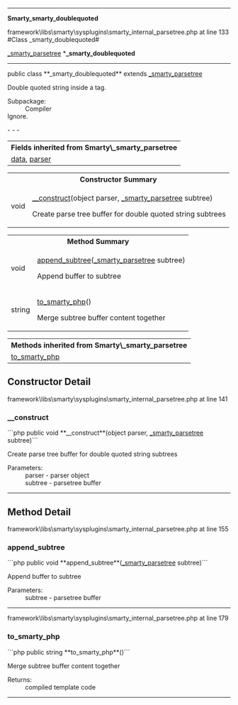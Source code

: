 - - -

**Smarty\_smarty_doublequoted**
<div class="location">framework\libs\smarty\sysplugins\smarty_internal_parsetree.php at line 133</div>
#Class _smarty_doublequoted#

<a href="https://github.com/JeyDotC/Hirudo-docs/blob/master/smarty/_smarty_parsetree.html">_smarty_parsetree</a>
    ***_smarty_doublequoted**


- - -

<p class="signature">public  class **_smarty_doublequoted**
extends <a href="https://github.com/JeyDotC/Hirudo-docs/blob/master/smarty/_smarty_parsetree.html">_smarty_parsetree</a>

</p>

<div class="comment" id="overview_description"><p>Double quoted string inside a tag.</p></div>

<dl>
<dt>Subpackage:</dt>
<dd>Compiler</dd>
<dt>Ignore.</dt>
</dl>
- - -

<table class="inherit">
<tr><th colspan="2">Fields inherited from Smarty\_smarty_parsetree</th></tr>
<tr><td><a href="https://github.com/JeyDotC/Hirudo-docs/blob/master/smarty/_smarty_parsetree.html#data">data</a>, <a href="https://github.com/JeyDotC/Hirudo-docs/blob/master/smarty/_smarty_parsetree.html#parser">parser</a></td></tr></table>

<table id="summary_constructor">
<tr><th colspan="2">Constructor Summary</th></tr>
<tr>
<td class="type"> void</td>
<td class="description"><p class="name"><a href="#__construct">__construct</a>(object parser, <a href="../smarty/_smarty_parsetree.html">_smarty_parsetree</a> subtree)</p><p class="description">Create parse tree buffer for double quoted string subtrees</p></td>
</tr>
</table>

<table id="summary_method">
<tr><th colspan="2">Method Summary</th></tr>
<tr>
<td class="type"> void</td>
<td class="description"><p class="name"><a href="#append_subtree">append_subtree</a>(<a href="../smarty/_smarty_parsetree.html">_smarty_parsetree</a> subtree)</p><p class="description">Append buffer to subtree</p></td>
</tr>
<tr>
<td class="type"> string</td>
<td class="description"><p class="name"><a href="#to_smarty_php">to_smarty_php</a>()</p><p class="description">Merge subtree buffer content together</p></td>
</tr>
</table>

<table class="inherit">
<tr><th colspan="2">Methods inherited from Smarty\_smarty_parsetree</th></tr>
<tr><td><a href="https://github.com/JeyDotC/Hirudo-docs/blob/master/smarty/_smarty_parsetree.html#to_smarty_php()">to_smarty_php</a></td></tr></table>

<h2 id="detail_method">Constructor Detail</h2>
<div class="location">framework\libs\smarty\sysplugins\smarty_internal_parsetree.php at line 141</div>
<h3 id="__construct()">__construct</h3>
```php
public  void **__construct**(object parser, <a href="../smarty/_smarty_parsetree.html">_smarty_parsetree</a> subtree)```
<div class="details">
<p>Create parse tree buffer for double quoted string subtrees</p><dl>
<dt>Parameters:</dt>
<dd>parser - parser object</dd>
<dd>subtree - parsetree buffer</dd>
</dl>
</div>

- - -

<h2 id="detail_method">Method Detail</h2>
<div class="location">framework\libs\smarty\sysplugins\smarty_internal_parsetree.php at line 155</div>
<h3 id="append_subtree()">append_subtree</h3>
```php
public  void **append_subtree**(<a href="../smarty/_smarty_parsetree.html">_smarty_parsetree</a> subtree)```
<div class="details">
<p>Append buffer to subtree</p><dl>
<dt>Parameters:</dt>
<dd>subtree - parsetree buffer</dd>
</dl>
</div>

- - -

<div class="location">framework\libs\smarty\sysplugins\smarty_internal_parsetree.php at line 179</div>
<h3 id="to_smarty_php()">to_smarty_php</h3>
```php
public  string **to_smarty_php**()```
<div class="details">
<p>Merge subtree buffer content together</p><dl>
<dt>Returns:</dt>
<dd>compiled template code</dd>
</dl>
</div>

- - -

